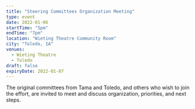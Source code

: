 ```yaml
---
title: "Steering Committees Organization Meeting"
type: event
date: 2022-01-06
startTime: "5pm"
endTime: "7pm"
location: "Wieting Theatre Community Room"
city: "Toledo, IA"
venues:
  - Wieting Theatre
  - Toledo
draft: false
expiryDate: 2022-01-07
---
```


The original committees from Tama and Toledo, and others who wish to join the effort, are invited to meet and discuss organization, priorities, and next steps.
